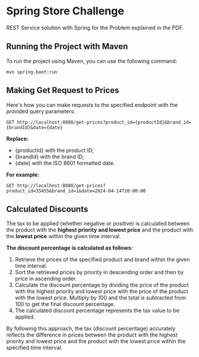 # Spring Store Challenge

REST Service solution with Spring for the Problem explained in the PDF.

## Running the Project with Maven

To run the project using Maven, you can use the following command:

`mvn spring-boot:run`

## Making Get Request to Prices

Here's how you can make requests to the specified endpoint with the provided query parameters:

```
GET http://localhost:8080/get-prices?product_id={productId}&brand_id={brandId}&date={date}
```

**Replace:**

- {productId} with the product ID;
- {brandId} with the brand ID;
- {date} with the ISO 8601 formatted date.

**For example:**

```
GET http://localhost:8080/get-prices?product_id=35455&brand_id=1&date=2024-04-14T10:00:00
```

## Calculated Discounts

The tax to be applied (whether negative or positive) is calculated between the product with the **highest priority and lowest price** and the product with the **lowest price** within the given time interval.

**The discount percentage is calculated as follows:**

1. Retrieve the prices of the specified product and brand within the given time interval.
2. Sort the retrieved prices by priority in descending order and then by price in ascending order.
3. Calculate the discount percentage by dividing the price of the product with the highest priority and lowest price with the price of the product with the lowest price. Multiply by 100 and the total is subtracted from 100 to get the final discount percentage.
4. The calculated discount percentage represents the tax value to be applied.

By following this approach, the tax (discount percentage) accurately reflects the difference in prices between the product with the highest priority and lowest price and the product with the lowest price within the specified time interval.

